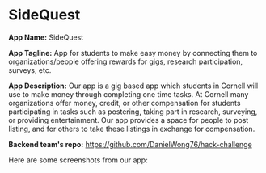 # SideQuest
**App Name:** SideQuest

**App Tagline:** App for students to make easy money by connecting them to organizations/people offering rewards for gigs, research participation, surveys, etc.

**App Description:** Our app is a gig based app which students in Cornell will use to make money through completing one time tasks. At Cornell many organizations offer money, credit, or other compensation for students participating in tasks such as postering, taking part in research, surveying, or providing entertainment. Our app provides a space for people to post listing, and for others to take these listings in exchange for compensation.

**Backend team's repo:** https://github.com/DanielWong76/hack-challenge

Here are some screenshots from our app: 
